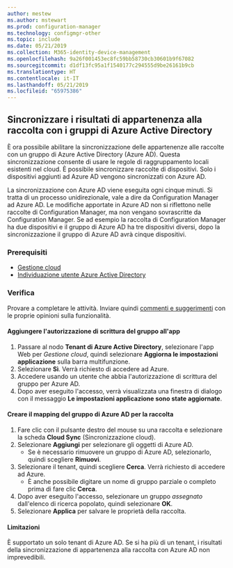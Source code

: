 ```yaml
---
author: mestew
ms.author: mstewart
ms.prod: configuration-manager
ms.technology: configmgr-other
ms.topic: include
ms.date: 05/21/2019
ms.collection: M365-identity-device-management
ms.openlocfilehash: 9a26f001453ec8fc59bb58730cb30601b9f67082
ms.sourcegitcommit: d1df13fc95a1f1540177c294555d9be26161b9cb
ms.translationtype: HT
ms.contentlocale: it-IT
ms.lasthandoff: 05/21/2019
ms.locfileid: "65975386"
---
```

## <a name="bkmk_aadcollsync"></a> Sincronizzare i risultati di appartenenza alla raccolta con i gruppi di Azure Active Directory

<!--3607475-->
È ora possibile abilitare la sincronizzazione delle appartenenze alle raccolte con un gruppo di Azure Active Directory (Azure AD). Questa sincronizzazione consente di usare le regole di raggruppamento locali esistenti nel cloud. È possibile sincronizzare raccolte di dispositivi. Solo i dispositivi aggiunti ad Azure AD vengono sincronizzati con Azure AD. 

La sincronizzazione con Azure AD viene eseguita ogni cinque minuti. Si tratta di un processo unidirezionale, vale a dire da Configuration Manager ad Azure AD. Le modifiche apportate in Azure AD non si riflettono nelle raccolte di Configuration Manager, ma non vengano sovrascritte da Configuration Manager. Se ad esempio la raccolta di Configuration Manager ha due dispositivi e il gruppo di Azure AD ha tre dispositivi diversi, dopo la sincronizzazione il gruppo di Azure AD avrà cinque dispositivi.

### <a name="prerequisites"></a>Prerequisiti

- [Gestione cloud](/sccm/core/servers/deploy/configure/azure-services-wizard)
- [Individuazione utente Azure Active Directory](/sccm/core/servers/deploy/configure/about-discovery-methods#azureaddisc)

### <a name="try-it-out"></a>Verifica

Provare a completare le attività. Inviare quindi [commenti e suggerimenti](/sccm/core/understand/find-help#product-feedback) con le proprie opinioni sulla funzionalità.

#### <a name="add-group-write-permission-to-the-app"></a>Aggiungere l'autorizzazione di scrittura del gruppo all'app

1. Passare al nodo **Tenant di Azure Active Directory**, selezionare l'app Web per *Gestione cloud*, quindi selezionare **Aggiorna le impostazioni applicazione** sulla barra multifunzione.
1. Selezionare **Sì**. Verrà richiesto di accedere ad Azure.
1. Accedere usando un utente che abbia l'autorizzazione di scrittura del gruppo per Azure AD.
1. Dopo aver eseguito l'accesso, verrà visualizzata una finestra di dialogo con il messaggio **Le impostazioni applicazione sono state aggiornate**.

#### <a name="create-collection-azure-ad-group-mapping"></a>Creare il mapping del gruppo di Azure AD per la raccolta

1. Fare clic con il pulsante destro del mouse su una raccolta e selezionare la scheda **Cloud Sync** (Sincronizzazione cloud).
1. Selezionare **Aggiungi** per selezionare gli oggetti di Azure AD.
    - Se è necessario rimuovere un gruppo di Azure AD, selezionarlo, quindi scegliere **Rimuovi**.
1. Selezionare il tenant, quindi scegliere **Cerca**. Verrà richiesto di accedere ad Azure.
    - È anche possibile digitare un nome di gruppo parziale o completo prima di fare clic **Cerca**.
1. Dopo aver eseguito l'accesso, selezionare un gruppo *assegnato* dall'elenco di ricerca popolato, quindi selezionare **OK**.
1. Selezionare **Applica** per salvare le proprietà della raccolta.

#### <a name="limitations"></a>Limitazioni

È supportato un solo tenant di Azure AD. Se si ha più di un tenant, i risultati della sincronizzazione di appartenenza alla raccolta con Azure AD non imprevedibili.

